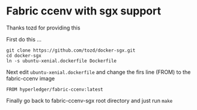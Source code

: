 # Fabric ccenv with sgx support

Thanks tozd for providing this

First do this ...

    git clone https://github.com/tozd/docker-sgx.git
    cd docker-sgx
    ln -s ubuntu-xenial.dockerfile Dockerfile

Next edit `ubuntu-xenial.dockerfile` and change the firs line (FROM) to
the fabric-ccenv image

    FROM hyperledger/fabric-ccenv:latest

Finally go back to fabric-ccenv-sgx root directory and just run `make`


